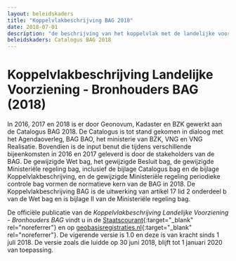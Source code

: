 ```yaml
---
layout: beleidskaders
title: "Koppelvlakbeschrijving BAG 2018"
date: 2018-07-01
description: "de beschrijving van het koppelvlak met de landelijke voorziening ten behoeve van het elektronisch berichtenverkeer met die voorziening"
beleidskaders: Catalogus BAG 2018
---
```


# Koppelvlakbeschrijving Landelijke Voorziening - Bronhouders BAG (2018)

In 2016, 2017 en 2018 is er door Geonovum, Kadaster en BZK gewerkt aan de Catalogus BAG 2018. De Catalogus is tot stand gekomen in dialoog met het Agendaoverleg, BAG BAO, het ministerie van BZK, VNG en VNG Realisatie. Bovendien is de input benut die tijdens verschillende bijeenkomsten in 2016 en 2017 geleverd is door de stakeholders van de BAG. De gewijzigde Wet bag, het gewijzigde Besluit bag, de gewijzigde Ministeriële regeling bag, inclusief de bijlage Catalogus bag en de bijlage Koppelvlakbeschrijving, en de gewijzigde Ministeriële regeling periodieke controle bag vormen de normatieve kern van de BAG in 2018. De Koppelvlakbeschrijving BAG is de uitwerking van artikel 17 lid 2 onderdeel b van de Wet bag en is bijlage II van de Ministeriële regeling bag.

De officiële publicatie van de _Koppelvlakbeschrijving Landelijke Voorziening - Bronhouders BAG_ vindt u in de [Staatscourant](https://www.officielebekendmakingen.nl/stcrt-2018-36227.html){:target="_blank" rel="noreferrer"} en op [geobasisregistraties.nl](https://www.geobasisregistraties.nl/documenten/publicatie/2018/03/12/catalogus-2018){:target="_blank" rel="noreferrer"}. De vigerende versie is 1.0 en deze is van kracht sinds 1 juli 2018. De versie zoals die luidde op 30 juni 2018, blijft tot 1 januari 2020 van toepassing.
